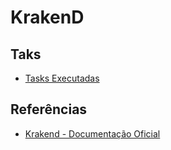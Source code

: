 # KrakenD

## Taks

- [Tasks Executadas](./docs/TASKS.md)

## Referências

- [Krakend - Documentação Oficial](https://www.krakend.io/)
